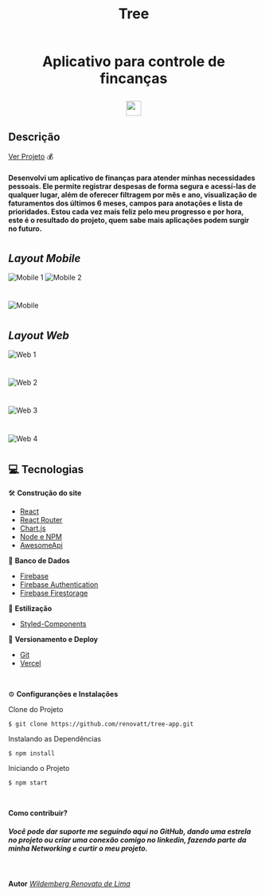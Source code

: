 <!-- ![status](https://img.shields.io/github/repo-size/renovatt/tree-app)
![status](https://img.shields.io/github/languages/count/renovatt/tree-app)
![status](https://img.shields.io/github/languages/top/renovatt/tree-app)
![status](https://img.shields.io/github/last-commit/renovatt/tree-app) -->

<!-- #### Há algum tempo estava querendo criar meu próprio aplicativo de finanças, a ideia era suprir apenas minhas necessidades, já que mantenho minhas anotações salvas no Excel, porém, queria algo mais dinâmico onde eu poderia registrar minhas despesas de onde eu quisesse, depois de estudar bastante consegui aplicar meus conhecimentos. Nesse App é possível registrar quantas despesas vocês desejarem de forma segura dentro da sua própria conta! Você pode fazer um registro no aplicativo ou logar com sua conta Google. O App traz uma lista de todas as suas finanças, onde você pode filtrar por mês e ano obtendo os valores de ganhos, gastos e faturamentos. Ele ainda possui uma visualização dos faturamentos dos últimos 6 meses e campos para deixar suas anotações que costumam ser despesas mensais e uma lista de prioridades, para ajudar você seguir a sua meta. -->

#

<div align='center'>
<h1>Tree <br> <br>
<p>Aplicativo para controle de fincanças</p>
<img src="./public/logo.png" width="30px"></h1>
</div>

## Descrição

[Ver Projeto](https://tree-app-renovatt.vercel.app) 💰

#### Desenvolvi um aplicativo de finanças para atender minhas necessidades pessoais. Ele permite registrar despesas de forma segura e acessí-las de qualquer lugar, além de oferecer filtragem por mês e ano, visualização de faturamentos dos últimos 6 meses, campos para anotações e lista de prioridades. Estou cada vez mais feliz pelo meu progresso e por hora, este é o resultado do projeto, quem sabe mais aplicações podem surgir no futuro.

#

## _Layout Mobile_

![Mobile 1](./public/mobile-1.png) ![Mobile 2](./public/mobile-2.png) 
#
![Mobile ](./public/mobile-3.png) 
#

## _Layout Web_


![Web 1](./public/web-1.png)
#
![Web 2](./public/web-2.png)
#
![Web 3](./public/web-3.png)
#
![Web 4](./public/web-4.png)
#

## 💻 Tecnologias

🛠️ **Construção do site**
- [React](https://create-react-app.dev/)
- [React Router](https://reactrouter.com/)
- [Chart.js](https://www.chartjs.org)
- [Node e NPM](https://nodejs.org/)
- [AwesomeApi](https://docs.awesomeapi.com.br/)

📁 **Banco de Dados**
- [Firebase](https://firebase.google.com/?hl=pt)
- [Firebase Authentication](https://firebase.google.com/docs/auth)
- [Firebase Firestorage](https://firebase.google.com/docs/firestore)

🎨 **Estilização**
- [Styled-Components](https://styled-components.com/)

🔋 **Versionamento e Deploy**
- [Git](https://git-scm.com)
- [Vercel](https://vercel.com/)

<br>

⚙️ **Configuranções e Instalações**

Clone do Projeto

    $ git clone https://github.com/renovatt/tree-app.git

Instalando as Dependências

    $ npm install

Iniciando o Projeto

    $ npm start

<br>

**Como contribuir?**
##### Você pode dar suporte me seguindo aqui no GitHub, dando uma estrela no projeto ou criar uma conexão comigo no linkedin, fazendo parte da minha Networking e curtir o meu projeto.

<br>

**Autor**
[*Wildemberg Renovato de Lima*](https://www.linkedin.com/in/renovatt/)